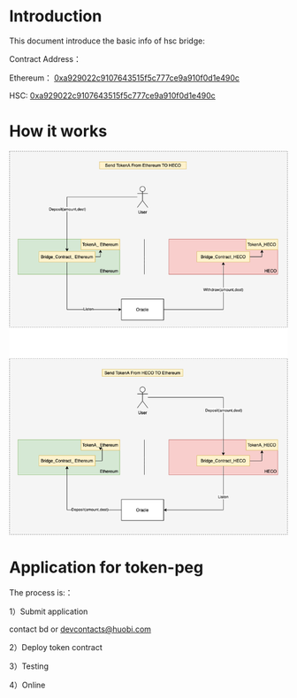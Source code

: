 # Introduction
This document introduce the basic info of hsc bridge:

Contract Address：

Ethereum： [0xa929022c9107643515f5c777ce9a910f0d1e490c](https://etherscan.io/address/0xa929022c9107643515f5c777ce9a910f0d1e490c)

HSC: [0xa929022c9107643515f5c777ce9a910f0d1e490c](https://hscinfo.com/address/0xa929022c9107643515f5c777ce9a910f0d1e490c)

# How it works

![bridge](../images/bridge.png)

# Application for token-peg

The process is:：

1）Submit application

contact bd or <devcontacts@huobi.com>

2）Deploy token contract

3）Testing

4）Online